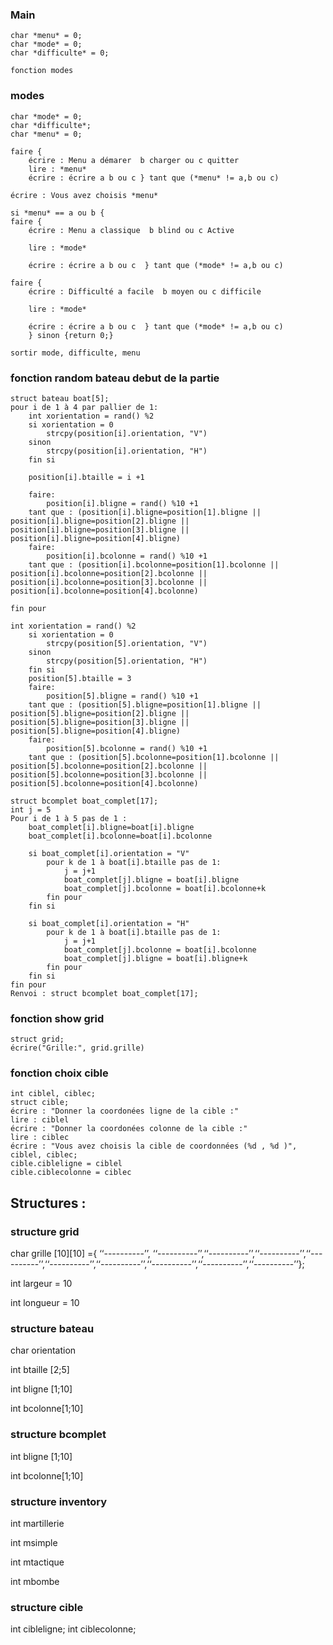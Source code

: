 ﻿

### Main

    char *menu* = 0; 
    char *mode* = 0;
    char *difficulte* = 0;
    
    fonction modes
    
    

### modes

    char *mode* = 0;
    char *difficulte*;
    char *menu* = 0; 
    
    faire {
        écrire : Menu a démarer  b charger ou c quitter
        lire : *menu*
        écrire : écrire a b ou c } tant que (*menu* != a,b ou c)
    
    écrire : Vous avez choisis *menu*
    
    si *menu* == a ou b {
    faire {
        écrire : Menu a classique  b blind ou c Active
    
        lire : *mode*
    
        écrire : écrire a b ou c  } tant que (*mode* != a,b ou c)
    
    faire {
        écrire : Difficulté a facile  b moyen ou c difficile
    
        lire : *mode*
    
        écrire : écrire a b ou c  } tant que (*mode* != a,b ou c)
        } sinon {return 0;}
    
    sortir mode, difficulte, menu
        
### fonction random bateau debut de la partie
    struct bateau boat[5];
    pour i de 1 à 4 par pallier de 1:
        int xorientation = rand() %2
        si xorientation = 0 
            strcpy(position[i].orientation, "V")
        sinon 
            strcpy(position[i].orientation, "H")
        fin si 
        
        position[i].btaille = i +1
        
        faire:
            position[i].bligne = rand() %10 +1
        tant que : (position[i].bligne=position[1].bligne || position[i].bligne=position[2].bligne || position[i].bligne=position[3].bligne || position[i].bligne=position[4].bligne)
        faire:
            position[i].bcolonne = rand() %10 +1
        tant que : (position[i].bcolonne=position[1].bcolonne || position[i].bcolonne=position[2].bcolonne || position[i].bcolonne=position[3].bcolonne || position[i].bcolonne=position[4].bcolonne)
    
    fin pour
    
    int xorientation = rand() %2
        si xorientation = 0 
            strcpy(position[5].orientation, "V")
        sinon 
            strcpy(position[5].orientation, "H")
        fin si 
        position[5].btaille = 3
        faire:
            position[5].bligne = rand() %10 +1
        tant que : (position[5].bligne=position[1].bligne || position[5].bligne=position[2].bligne || position[5].bligne=position[3].bligne || position[5].bligne=position[4].bligne)
        faire:
            position[5].bcolonne = rand() %10 +1
        tant que : (position[5].bcolonne=position[1].bcolonne || position[5].bcolonne=position[2].bcolonne || position[5].bcolonne=position[3].bcolonne || position[5].bcolonne=position[4].bcolonne)
    
    struct bcomplet boat_complet[17];
    int j = 5
    Pour i de 1 à 5 pas de 1 :
        boat_complet[i].bligne=boat[i].bligne
        boat_complet[i].bcolonne=boat[i].bcolonne
        
        si boat_complet[i].orientation = "V"
            pour k de 1 à boat[i].btaille pas de 1:
                j = j+1
                boat_complet[j].bligne = boat[i].bligne
                boat_complet[j].bcolonne = boat[i].bcolonne+k
            fin pour
        fin si
        
        si boat_complet[i].orientation = "H"
            pour k de 1 à boat[i].btaille pas de 1:
                j = j+1
                boat_complet[j].bcolonne = boat[i].bcolonne
                boat_complet[j].bligne = boat[i].bligne+k
            fin pour
        fin si
    fin pour
    Renvoi : struct bcomplet boat_complet[17];
        
### fonction show grid
    struct grid;
    écrire("Grille:", grid.grille)
    
### fonction choix cible
    int ciblel, ciblec;
    struct cible;
    écrire : "Donner la coordonées ligne de la cible :"
    lire : ciblel
    écrire : "Donner la coordonées colonne de la cible :"
    lire : ciblec
    écrire : "Vous avez choisis la cible de coordonnées (%d , %d )", ciblel, ciblec;
    cible.cibleligne = ciblel
    cible.ciblecolonne = ciblec

## Structures :

### structure grid

char grille [10][10] ={ ‘‘----------’’, ‘‘----------’’,‘‘----------’’,‘‘----------’’,‘‘----------’’,‘‘----------’’,‘‘----------’’,‘‘----------’’,‘‘----------’’,‘‘----------’’};

int largeur = 10
 
int longueur = 10

### structure bateau

char orientation

int btaille [2;5]

int bligne [1;10]

int bcolonne[1;10]

### structure bcomplet

int bligne [1;10]

int bcolonne[1;10]

### structure inventory

int martillerie

int msimple

int mtactique

int mbombe

### structure cible
int cibleligne;
int ciblecolonne;
